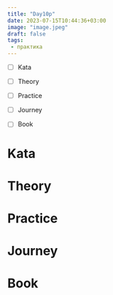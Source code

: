 ```yaml
---
title: "Day10p"
date: 2023-07-15T10:44:36+03:00
image: "image.jpeg"
draft: false
tags:
 - практика
---
```


- [ ] Kata
- [ ] Theory
- [ ] Practice
- [ ] Journey
- [ ] Book


# Kata


# Theory


# Practice


# Journey


# Book
